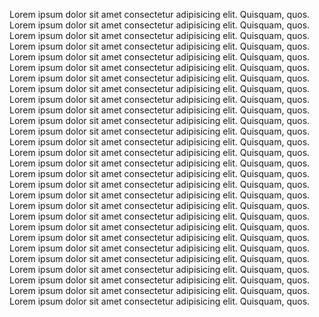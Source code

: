 Lorem ipsum dolor sit amet consectetur adipisicing elit. Quisquam, quos.
Lorem ipsum dolor sit amet consectetur adipisicing elit. Quisquam, quos.
Lorem ipsum dolor sit amet consectetur adipisicing elit. Quisquam, quos.
Lorem ipsum dolor sit amet consectetur adipisicing elit. Quisquam, quos.
Lorem ipsum dolor sit amet consectetur adipisicing elit. Quisquam, quos.
Lorem ipsum dolor sit amet consectetur adipisicing elit. Quisquam, quos.
Lorem ipsum dolor sit amet consectetur adipisicing elit. Quisquam, quos.
Lorem ipsum dolor sit amet consectetur adipisicing elit. Quisquam, quos.
Lorem ipsum dolor sit amet consectetur adipisicing elit. Quisquam, quos.
Lorem ipsum dolor sit amet consectetur adipisicing elit. Quisquam, quos.
Lorem ipsum dolor sit amet consectetur adipisicing elit. Quisquam, quos.
Lorem ipsum dolor sit amet consectetur adipisicing elit. Quisquam, quos.
Lorem ipsum dolor sit amet consectetur adipisicing elit. Quisquam, quos.
Lorem ipsum dolor sit amet consectetur adipisicing elit. Quisquam, quos.
Lorem ipsum dolor sit amet consectetur adipisicing elit. Quisquam, quos.
Lorem ipsum dolor sit amet consectetur adipisicing elit. Quisquam, quos.
Lorem ipsum dolor sit amet consectetur adipisicing elit. Quisquam, quos.
Lorem ipsum dolor sit amet consectetur adipisicing elit. Quisquam, quos.
Lorem ipsum dolor sit amet consectetur adipisicing elit. Quisquam, quos.
Lorem ipsum dolor sit amet consectetur adipisicing elit. Quisquam, quos.
Lorem ipsum dolor sit amet consectetur adipisicing elit. Quisquam, quos.
Lorem ipsum dolor sit amet consectetur adipisicing elit. Quisquam, quos.
Lorem ipsum dolor sit amet consectetur adipisicing elit. Quisquam, quos.
Lorem ipsum dolor sit amet consectetur adipisicing elit. Quisquam, quos.
Lorem ipsum dolor sit amet consectetur adipisicing elit. Quisquam, quos.
Lorem ipsum dolor sit amet consectetur adipisicing elit. Quisquam, quos.
Lorem ipsum dolor sit amet consectetur adipisicing elit. Quisquam, quos.
Lorem ipsum dolor sit amet consectetur adipisicing elit. Quisquam, quos.
        
